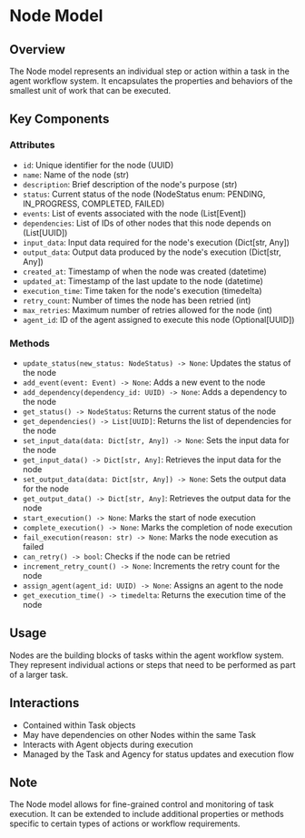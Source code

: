 # Node Model

## Overview
The Node model represents an individual step or action within a task in the agent workflow system. It encapsulates the properties and behaviors of the smallest unit of work that can be executed.

## Key Components

### Attributes
- `id`: Unique identifier for the node (UUID)
- `name`: Name of the node (str)
- `description`: Brief description of the node's purpose (str)
- `status`: Current status of the node (NodeStatus enum: PENDING, IN_PROGRESS, COMPLETED, FAILED)
- `events`: List of events associated with the node (List[Event])
- `dependencies`: List of IDs of other nodes that this node depends on (List[UUID])
- `input_data`: Input data required for the node's execution (Dict[str, Any])
- `output_data`: Output data produced by the node's execution (Dict[str, Any])
- `created_at`: Timestamp of when the node was created (datetime)
- `updated_at`: Timestamp of the last update to the node (datetime)
- `execution_time`: Time taken for the node's execution (timedelta)
- `retry_count`: Number of times the node has been retried (int)
- `max_retries`: Maximum number of retries allowed for the node (int)
- `agent_id`: ID of the agent assigned to execute this node (Optional[UUID])

### Methods
- `update_status(new_status: NodeStatus) -> None`: Updates the status of the node
- `add_event(event: Event) -> None`: Adds a new event to the node
- `add_dependency(dependency_id: UUID) -> None`: Adds a dependency to the node
- `get_status() -> NodeStatus`: Returns the current status of the node
- `get_dependencies() -> List[UUID]`: Returns the list of dependencies for the node
- `set_input_data(data: Dict[str, Any]) -> None`: Sets the input data for the node
- `get_input_data() -> Dict[str, Any]`: Retrieves the input data for the node
- `set_output_data(data: Dict[str, Any]) -> None`: Sets the output data for the node
- `get_output_data() -> Dict[str, Any]`: Retrieves the output data for the node
- `start_execution() -> None`: Marks the start of node execution
- `complete_execution() -> None`: Marks the completion of node execution
- `fail_execution(reason: str) -> None`: Marks the node execution as failed
- `can_retry() -> bool`: Checks if the node can be retried
- `increment_retry_count() -> None`: Increments the retry count for the node
- `assign_agent(agent_id: UUID) -> None`: Assigns an agent to the node
- `get_execution_time() -> timedelta`: Returns the execution time of the node

## Usage
Nodes are the building blocks of tasks within the agent workflow system. They represent individual actions or steps that need to be performed as part of a larger task.

## Interactions
- Contained within Task objects
- May have dependencies on other Nodes within the same Task
- Interacts with Agent objects during execution
- Managed by the Task and Agency for status updates and execution flow

## Note
The Node model allows for fine-grained control and monitoring of task execution. It can be extended to include additional properties or methods specific to certain types of actions or workflow requirements.
